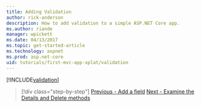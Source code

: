 ```yaml
---
title: Adding Validation
author: rick-anderson
description: How to add validation to a simple ASP.NET Core app.
ms.author: riande
manager: wpickett
ms.date: 04/13/2017
ms.topic: get-started-article
ms.technology: aspnet
ms.prod: asp.net-core
uid: tutorials/first-mvc-app-xplat/validation
---
```


[!INCLUDE[validation](../../includes/mvc-intro/validation.md)]

>[!div class="step-by-step"]
[Previous - Add a field](new-field.md)
[Next - Examine the Details and Delete methods](xref:tutorials/first-mvc-app/details)  

